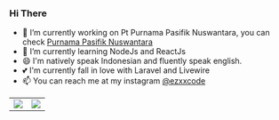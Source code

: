 ### Hi There

- 🔭 I’m currently working on Pt Purnama Pasifik Nuswantara, you can check <a href="https://purwantara.id">Purnama Pasifik Nuswantara</a>
- 🌱 I’m currently learning NodeJs and ReactJs
- 😄 I'm natively speak Indonesian and fluently speak english.
- 💕 I'm currently fall in love with Laravel and Livewire
- 📫 You can reach me at my instagram [@ezxxcode](https://instagram.com/ezxxcode)


<table>
    <tr>
        <td>
            <a href="#">
                <img src="https://github-readme-stats.vercel.app/api?username=ezhasyafaat&&show_icons=true&theme=graywhite&count_private=true&hide_border=true&include_all_commits=true&custom_title=Statistics&icon_color=aaaaaa" />
            </a>
        </td>
        <td>
            <a href="#">
                <img src="https://github-readme-stats.vercel.app/api/top-langs/?username=ezhasyafaat&theme=graywhite&hide=css%2Chtml&layout=compact&langs_count=10&hide_border=true&card_width=445" />
            </a>
        </td>
    </tr>
</table>
